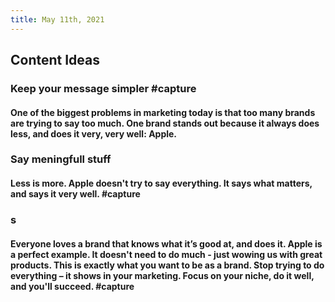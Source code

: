 ```yaml
---
title: May 11th, 2021
---
```


## Content Ideas
### Keep your message simpler #capture
#### One of the biggest problems in marketing today is that too many brands are trying to say too much. One brand stands out because it always does less, and does it very, very well: Apple.
### Say meningfull stuff
#### Less is more. Apple doesn't try to say everything. It says what matters, and says it very well. #capture
### s
#### Everyone loves a brand that knows what it’s good at, and does it. Apple is a perfect example. It doesn't need to do much - just wowing us with great products. This is exactly what you want to be as a brand. Stop trying to do everything – it shows in your marketing. Focus on your niche, do it well, and you'll succeed. #capture
